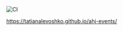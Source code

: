 ![CI](https://github.com/TatianaLevoshko/ahj-events/actions/workflows/web.yml/badge.svg)

https://tatianalevoshko.github.io/ahj-events/